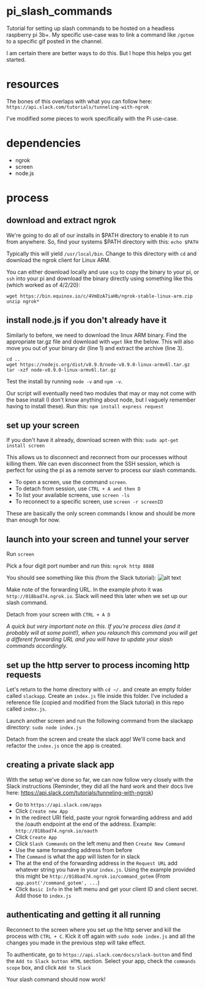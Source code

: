# pi_slash_commands
Tutorial for setting up slash commands to be hosted on a headless raspberry pi 3b+. My specific use-case was to link a command like `/gotem` to a specific gif posted in the channel.

I am certain there are better ways to do this. But I hope this helps you get started.

# resources
The bones of this overlaps with what you can follow here: 
`https://api.slack.com/tutorials/tunneling-with-ngrok`

I've modified some pieces to work specifically with the Pi use-case.

# dependencies
* ngrok
* screen
* node.js

# process
## download and extract ngrok
We're going to do all of our installs in $PATH directory to enable it to run from anywhere. So, find your systems $PATH directory with this:
`echo $PATH`

Typically this will yield `/usr/local/bin`. Change to this directory with `cd` and download the ngrok client for Linux ARM. 

You can either download locally and use `scp` to copy the binary to your pi, or `ssh` into your pi and download the binary directly using something like this (which worked as of 4/2/20):

```
wget https://bin.equinox.io/c/4VmDzA7iaHb/ngrok-stable-linux-arm.zip
unzip ngrok*
```

## install node.js if you don't already have it
Similarly to before, we need to download the linux ARM binary. Find the appropriate tar.gz file and download with `wget` like the below. This will also move you out of your binary dir (line 1) and extract the archive (line 3).

```
cd ..
wget https://nodejs.org/dist/v8.9.0/node-v8.9.0-linux-armv6l.tar.gz
tar -xzf node-v8.9.0-linux-armv6l.tar.gz
```
Test the install by running `node -v` and `npm -v`.

Our script will eventually need two modules that may or may not come with the base install (I don't know anything about node, but I vaguely remember having to install these). Run this:
`npm install express request` 

## set up your screen
If you don't have it already, download screen with this:
`sudo apt-get install screen`

This allows us to disconnect and reconnect from our processes without killing them. We can even disconnect from the SSH session, which is perfect for using the pi as a remote server to process our slash commands.

* To open a screen, use the command `screen`. 
* To detach from session, use `CTRL + A and then D`
* To list your available screens, use `screen -ls`
* To reconnect to a specific screen, use `screen -r screenID`

These are basically the only screen commands I know and should be more than enough for now.

## launch into your screen and tunnel your server
Run `screen`

Pick a four digit port number and run this:
`ngrok http 8888` 

You should see something like this (from the Slack tutorial):
![alt text](https://a.slack-edge.com/80588/img/api/articles/ngrok-running.png "Slack reference")

Make note of the forwarding URL. In the example photo it was `http://018bad74.ngrok.io`. Slack will need this later when we set up our slash command.

Detach from your screen with `CTRL + A D`

*A quick but very important note on this. If you're process dies (and it probably will at some point!), when you relaunch this command you will get a different forwarding URL and you will have to update your slash commands accordingly.*

## set up the http server to process incoming http requests
Let's return to the home directory with `cd ~/.` and create an empty folder called `slackapp`. Create an `index.js` file inside this folder. I've included a reference file (copied and modified from the Slack tutorial) in this repo called `index.js`.

Launch another screen and run the following command from the slackapp directory: `sudo node index.js`

Detach from the screen and create the slack app! We'll come back and refactor the `index.js` once the app is created.

## creating a private slack app
With the setup we've done so far, we can now follow very closely with the Slack instructions (Reminder, they did all the hard work and their docs live here: https://api.slack.com/tutorials/tunneling-with-ngrok)

* Go to `https://api.slack.com/apps`
* Click `Create new App`
* In the redirect URI field, paste your ngrok forwarding address and add the /oauth endpoint at the end of the address. Example: `http://018bad74.ngrok.io/oauth`
* Click `Create App`
* Click `Slash Commands` on the left menu and then `Create New Command`
 * Use the same forwarding address from before
 * The `Command` is what the app will listen for in slack
 * The at the end of the forwarding address in the `Request URL` add whatever string you have in your `index.js`. Using the example provided this might be `http://018bad74.ngrok.io/command_gotem`
(From `app.post('/command_gotem', ...`)
* Click `Basic Info` in the left menu and get your client ID and client secret. Add those to `index.js`

## authenticating and getting it all running
Reconnect to the screen where you set up the http server and kill the process with `CTRL + C`. Kick it off again with `sudo node index.js` and all the changes you made in the previous step will take effect.

To authenticate, go to `https://api.slack.com/docs/slack-button`  and find the `Add to Slack button HTML` section. Select your app, check the `commands scope` box, and click `Add to Slack`

Your slash command should now work!